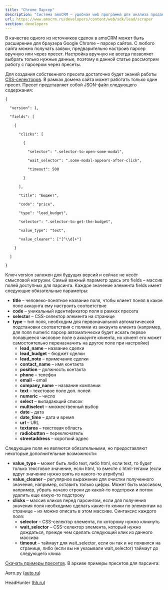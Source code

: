```yaml
---
title: "Chrome Парсер"
description: "Система amoCRM – удобная web программа для анализа продаж, доступная в режиме online из любой точки мира! Подробности узнавайте по указанным на сайте телефонам в Москве."
url: https://www.amocrm.ru/developers/content/web/sdk/lead/scraper
section: developers
---
```


В качестве одного из источников сделок в amoCRM может быть расширение для браузера Google Chrome – парсер сайтов. С любого сайта можно получать заявки, предварительно настроив парсер вручную или через пресет. Настройка вручную не всегда позволяет выбрать только нужные данные, поэтому в данной статье рассмотрим работу с парсером через пресеты.

Для создания собственного пресета достаточно будет знаний работы [CSS-селекторов](https://developer.mozilla.org/ru/docs/Web/CSS/CSS_%D0%A1%D0%B5%D0%BB%D0%B5%D0%BA%D1%82%D0%BE%D1%80%D1%8B). В рамках домена сайта может работать только один пресет. Пресет представляет собой JSON-файл следующего содержания:

```
{

  "version": 1,

  "fields": [

    {

      "clicks": [

        {

          "selector": ".selector-to-open-some-modal",

          "wait_selector": ".some-modal-appears-after-click",

          "timeout": 500

        }

      ],

      "title": "Бюджет",

      "code": "price",

      "type": "lead_budget",

      "selector": ".selector-to-get-the-budget",

      "value_type": "text",

      "value_cleaner": ["[^\\d]+"]

    }

  ]

}

```

Ключ version заложен для будущих версий и сейчас не несёт смысловой нагрузки. Самый важный параметр здесь это fields – массив полей доступных для парсинга. Каждое значение элемента fields имеет следующие обязательные параметры:

- **title** – человеко-понятное название поля, чтобы клиент понял в какое поле аккаунта ему настроить соответствие
- **code** – уникальный идентификатор поля в рамках пресета
- **selector** – CSS-селектор элемента на странице
- **type** – тип поля, необходим для первоначальной автоматической подстановки соответствия с полями из аккаунта клиента (например, для поля numeric парсер автоматически будет искать первое попавшееся числовое поле в аккаунте клиента, но клиент его может самостоятельно переназначить на другое поле при настройке)
  - **lead\_name** – название сделки
  - **lead\_budget** – бюджет сделки
  - **lead\_note** – примечание сделки
  - **contact\_name** – имя контакта
  - **position** – должность контакта
  - **phone** – телефон
  - **email** – email
  - **company\_name** – название компании
  - **text** – текстовое поле доп. полей
  - **numeric** – число
  - **select** – выпадающий список
  - **multiselect** – множественный выбор
  - **date** – дата
  - **date\_time** – дата и время
  - **url** – URL
  - **textarea** – текстовая область
  - **radiobutton** – переключатель
  - **streetaddress** – короткий адрес

Следующие поля не являются обязательными, но предоставляют некоторые дополнительные возможности:

- **value\_type** – может быть либо text, либо html, если text, то будет только текстовое значение, если html, то вместе с html-тегами (если вдруг значение нужно взять из какого-то атрибута)
- **value\_cleaner** – регулярное выражение для очистки полученного значения, например, оставить только цифры. Может быть массивом, например, убрать начало строки до какой-то подстроки и потом удалить еще какую-то подстроку
- **clicks** – массив кликов перед парсингом, если для получения значения поля необходимо сделать какие-то клики по элементам на странице – их можно описать в этом массиве. Синтаксис каждого поля:
  - **selector** – CSS-селектор элемента, по которому нужно кликнуть
  - **wait\_selector** – CSS-селектор элемента, который нужно дождаться, прежде чем сделать следующий клик из данного массива
  - **timeout** – таймаут для wait\_selector, если он так и не появился на странице, либо (если вы не указывали wait\_selector) таймаут до следующего клика

[Скачать примеры пресетов](/uploads/2020/06/preset_examples.zip). В архиве примеры пресетов для парсинга:

Авто.ру ([auto.ru](https://auto.ru/))

HeadHunter ([hh.ru](https://hh.ru/))